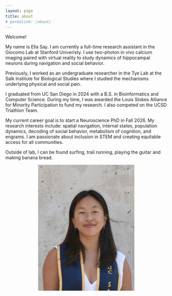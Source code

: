```yaml
---
layout: page
title: about
# permalink: /about/
---
```


Welcome! 

My name is Ella Say. I am currently a full-time research assistant in the Giocomo Lab at Stanford Univeristy. I use two-photon in vivo calcium imaging paired with virtual reality to study dynamics of hippocampal neurons during navigation and social behavior. 

Previously, I worked as an undergraduate researcher in the Tye Lab at the Salk Institute for Biological Studies where I studied the mechanisms underlying physical and social pain. 

I graduated from UC San Diego in 2024 with a B.S. in Bioinformatics and Computer Science. During my time, I was awarded the Louis Stokes Alliance for Minority Participation to fund my research. I also competed on the UCSD Triathlon Team. 

My current career goal is to start a Neuroscience PhD in Fall 2026. My research interests include: spatial navigation, internal states, population dynamics, decoding of social behavior, metabolism of cognition, and engrams. I am passionate about inclusion in STEM and creating equitable access for all communities. 

Outside of lab, I can be found surfing, trail running, playing the guitar and making banana bread. 


<div style="text-align: center;">
  <img src="assets/images/profile.jpeg" alt="me" width="300">
</div>



